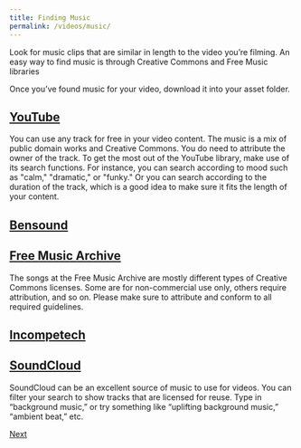 ```yaml
---
title: Finding Music
permalink: /videos/music/
---
```


Look for music clips that are similar in length to the video you’re filming.
An easy way to find music is through Creative Commons and Free Music libraries

Once you’ve found music for your video, download it into your asset folder.

## [YouTube](https://www.youtube.com/audiolibrary/music)

You can use any track for free in your video content.
The music is a mix of public domain works and Creative Commons.
You do need to attribute the owner of the track.
To get the most out of the YouTube library, make use of its search functions.
For instance, you can search according to mood such as "calm," "dramatic," or "funky."
Or you can search according to the duration of the track, which is a good idea to make sure it fits the length of your content.

## [Bensound](https://www.bensound.com/)

## [Free Music Archive](http://freemusicarchive.org/)

The songs at the Free Music Archive are mostly different types of Creative Commons licenses.
Some are for non-commercial use only, others require attribution, and so on.
Please make sure to attribute and conform to all required guidelines.

## [Incompetech](https://incompetech.com/music/royalty-free/collections.php)

## [SoundCloud](https://soundcloud.com/search/sounds/?filter.license=to_share)

SoundCloud can be an excellent source of music to use for videos.
You can filter your search to show tracks that are licensed for reuse.
Type in “background music,” or try something like “uplifting background music,” “ambient beat,” etc.



[Next](/storytelling/videos/images/)